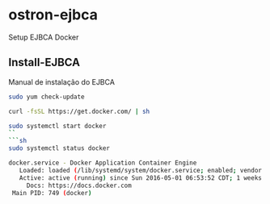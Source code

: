# ostron-ejbca
Setup EJBCA Docker

## Install-EJBCA

Manual de instalação do EJBCA

```sh
sudo yum check-update
```
```sh
curl -fsSL https://get.docker.com/ | sh
```
```sh
sudo systemctl start docker
``
```sh
sudo systemctl status docker
```
```sh
docker.service - Docker Application Container Engine
   Loaded: loaded (/lib/systemd/system/docker.service; enabled; vendor preset: enabled)
   Active: active (running) since Sun 2016-05-01 06:53:52 CDT; 1 weeks 3 days ago
     Docs: https://docs.docker.com
 Main PID: 749 (docker)

 
 
 
 
